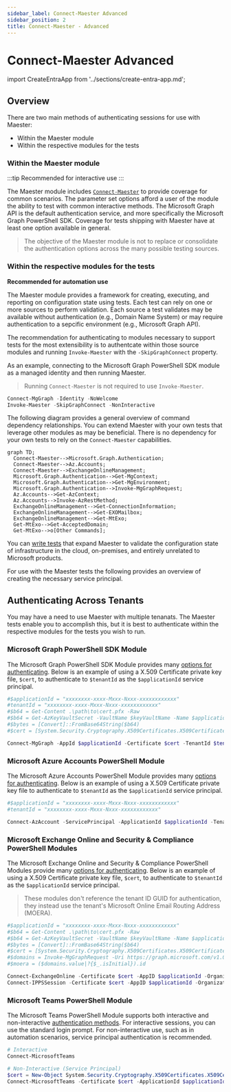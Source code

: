 ```yaml
---
sidebar_label: Connect-Maester Advanced
sidebar_position: 2
title: Connect-Maester - Advanced
---
```


# Connect-Maester Advanced

import CreateEntraApp from '../sections/create-entra-app.md';

## Overview

There are two main methods of authenticating sessions for use with Maester:

* Within the Maester module
* Within the respective modules for the tests

### Within the Maester module

:::tip
Recommended for interactive use
:::

The Maester module includes [`Connect-Maester`](/docs/commands/Connect-Maester) to provide coverage for common scenarios. The parameter set options afford a user of the module the ability to test with common interactive methods. The Microsoft Graph API is the default authentication service, and more specifically the Microsoft Graph PowerShell SDK. Coverage for tests shipping with Maester have at least one option available in general.

> The objective of the Maester module is not to replace or consolidate the authentication options across the many possible testing sources.

### Within the respective modules for the tests

**Recommended for automation use**

The Maester module provides a framework for creating, executing, and reporting on configuration state using tests. Each test can rely on one or more sources to perform validation. Each source a test validates may be available without authentication (e.g., Domain Name System) or may require authentication to a sepcific environment (e.g., Microsoft Graph API).

The recommendation for authenticating to modules necessary to support tests for the most extensibility is to authentcate within those source modules and running `Invoke-Maester` with the `-SkipGraphConnect` property.

As an example, connecting to the Microsoft Graph PowerShell SDK module as a managed identity and then running Maester.

> Running `Connect-Maester` is not required to use `Invoke-Maester`.

```powershell
Connect-MgGraph -Identity -NoWelcome
Invoke-Maester -SkipGraphConnect -NonInteractive
```

The following diagram provides a general overview of command dependency relationships. You can extend Maester with your own tests that leverage other modules as may be beneficial. There is no dependency for your own tests to rely on the `Connect-Maester` capabilities.

```mermaid
graph TD;
  Connect-Maester-->Microsoft.Graph.Authentication;
  Connect-Maester-->Az.Accounts;
  Connect-Maester-->ExchangeOnlineManagement;
  Microsoft.Graph.Authentication-->Get-MgContext;
  Microsoft.Graph.Authentication-->Get-MgEnvironment;
  Microsoft.Graph.Authentication-->Invoke-MgGraphRequest;
  Az.Accounts-->Get-AzContext;
  Az.Accounts-->Invoke-AzRestMethod;
  ExchangeOnlineManagement-->Get-ConnectionInformation;
  ExchangeOnlineManagement-->Get-EXOMailbox;
  ExchangeOnlineManagement-->Get-MtExo;
  Get-MtExo-->Get-AcceptedDomain;
  Get-MtExo-->o[Other Commands];
```

You can [write tests](/docs/writing-tests) that expand Maester to validate the configuration state of infrastructure in the cloud, on-premises, and entirely unrelated to Microsoft products.

For use with the Maester tests the following provides an overview of creating the necessary service principal.

<CreateEntraApp/>

## Authenticating Across Tenants

You may have a need to use Maester with multiple tenanats. The Maester tests enable you to accomplish this, but it is best to authenticate within the respective modules for the tests you wish to run.

### Microsoft Graph PowerShell SDK Module

The Microsoft Graph PowerShell SDK Module provides many [options for authenticating](https://learn.microsoft.com/en-us/powershell/microsoftgraph/authentication-commands). Below is an example of using a X.509 Certificate private key file, `$cert`, to authenticate to `$tenantId` as the `$applicationId` service principal.

```powershell
#$applicationId = "xxxxxxxx-xxxx-Mxxx-Nxxx-xxxxxxxxxxxx"
#tenantId = "xxxxxxxx-xxxx-Mxxx-Nxxx-xxxxxxxxxxxx"
#$b64 = Get-Content .\path\to\cert.pfx -Raw
#$b64 = Get-AzKeyVaultSecret -VaultName $keyVaultName -Name $applicationDisplayName -AsPlainText
#$bytes = [Convert]::FromBase64String($b64)
#$cert = [System.Security.Cryptography.X509Certificates.X509Certificate2]::new($bytes)

Connect-MgGraph -AppId $applicationId -Certificate $cert -TenantId $tenantId -NoWelcome
```

### Microsoft Azure Accounts PowerShell Module

The Microsoft Azure Accounts PowerShell Module provides many [options for authenticating](https://learn.microsoft.com/en-us/powershell/azure/authenticate-noninteractive). Below is an example of using a X.509 Certificate private key file to authenticate to `$tenantId` as the `$applicationId` service principal.

```powershell
#$applicationId = "xxxxxxxx-xxxx-Mxxx-Nxxx-xxxxxxxxxxxx"
#tenantId = "xxxxxxxx-xxxx-Mxxx-Nxxx-xxxxxxxxxxxx"

Connect-AzAccount -ServicePrincipal -ApplicationId $applicationId -TenantId $tenantId -CertificatePath /cert.pfx
```

### Microsoft Exchange Online and Security & Compliance PowerShell Modules

The Microsoft Exchange Online and Security & Compliance PowerShell Modules provide many [options for authenticating](https://learn.microsoft.com/en-us/powershell/exchange/app-only-auth-powershell-v2). Below is an example of using a X.509 Certificate private key file, `$cert`, to authenticate to `$tenantId` as the `$applicationId` service principal.

> These modules don't reference the tenant ID GUID for authentication, they instead use the tenant's Microsoft Online Email Routing Address (MOERA).

```powershell
#$applicationId = "xxxxxxxx-xxxx-Mxxx-Nxxx-xxxxxxxxxxxx"
#$b64 = Get-Content .\path\to\cert.pfx -Raw
#$b64 = Get-AzKeyVaultSecret -VaultName $keyVaultName -Name $applicationDisplayName -AsPlainText
#$bytes = [Convert]::FromBase64String($b64)
#$cert = [System.Security.Cryptography.X509Certificates.X509Certificate2]::new($bytes)
#$domains = Invoke-MgGraphRequest -Uri https://graph.microsoft.com/v1.0/domains
#$moera = ($domains.value|?{$_.isInitial}).id

Connect-ExchangeOnline -Certificate $cert -AppID $applicationId -Organization $moera -ShowBanner:$false
Connect-IPPSSession -Certificate $cert -AppID $applicationId -Organization $moera -ShowBanner:$false
```

### Microsoft Teams PowerShell Module

The Microsoft Teams PowerShell Module supports both interactive and non-interactive [authentication methods](https://learn.microsoft.com/powershell/module/teams/connect-microsoftteams?view=teams-ps). For interactive sessions, you can use the standard login prompt. For non-interactive use, such as in automation scenarios, service principal authentication is recommended.

```powershell
# Interactive
Connect-MicrosoftTeams

# Non-Interactive (Service Principal)
$cert = New-Object System.Security.Cryptography.X509Certificates.X509Certificate2("C:\exampleCert.pfx",$password)
Connect-MicrosoftTeams -Certificate $cert -ApplicationId $applicationId -TenantId $tenantId
```
